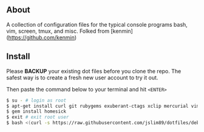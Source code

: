 About
-----
A collection of configuration files for the typical console programs bash, vim,
screen, tmux, and misc. 
Folked from [kenmin] (https://github.com/kenmin)

Install
-------
Please **BACKUP** your existing dot files before you clone the repo. The safest
way is to create a fresh new user account to try it out.

Then paste the command below to your terminal and hit `<ENTER>`

```sh
$ su - # login as root
$ apt-get install curl git rubygems exuberant-ctags xclip mercurial vim tmux screen ack-grep
$ gem install homesick
$ exit # exit root user
$ bash <(curl -s https://raw.githubusercontent.com/jslim89/dotfiles/debian/bin/build.sh)
```
